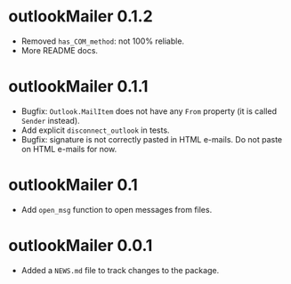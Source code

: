 # outlookMailer 0.1.2

* Removed `has_COM_method`: not 100% reliable.
* More README docs.

# outlookMailer 0.1.1

* Bugfix: `Outlook.MailItem` does not have any `From` property (it is called `Sender` instead).
* Add explicit `disconnect_outlook` in tests.
* Bugfix: signature is not correctly pasted in HTML e-mails. Do not paste on HTML e-mails for now.

# outlookMailer 0.1

* Add `open_msg` function to open messages from files.

# outlookMailer 0.0.1

* Added a `NEWS.md` file to track changes to the package.
